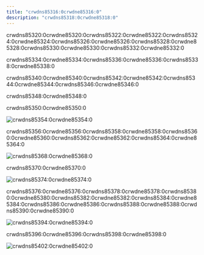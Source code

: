 ```yaml
---
title: "crwdns85316:0crwdne85316:0"
description: "crwdns85318:0crwdne85318:0"
---
```


crwdns85320:0crwdne85320:0crwdns85322:0crwdne85322:0crwdns85324:0crwdne85324:0crwdns85326:0crwdne85326:0crwdns85328:0crwdne85328:0crwdns85330:0crwdne85330:0crwdns85332:0crwdne85332:0

crwdns85334:0crwdne85334:0crwdns85336:0crwdne85336:0crwdns85338:0crwdne85338:0

crwdns85340:0crwdne85340:0crwdns85342:0crwdne85342:0crwdns85344:0crwdne85344:0crwdns85346:0crwdne85346:0

crwdns85348:0crwdne85348:0

crwdns85350:0crwdne85350:0

![crwdns85354:0crwdne85354:0](crwdns85352:0crwdne85352:0)

crwdns85356:0crwdne85356:0crwdns85358:0crwdne85358:0crwdns85360:0crwdne85360:0crwdns85362:0crwdne85362:0crwdns85364:0crwdne85364:0

![crwdns85368:0crwdne85368:0](crwdns85366:0crwdne85366:0)

crwdns85370:0crwdne85370:0

![crwdns85374:0crwdne85374:0](crwdns85372:0crwdne85372:0)

crwdns85376:0crwdne85376:0crwdns85378:0crwdne85378:0crwdns85380:0crwdne85380:0crwdns85382:0crwdne85382:0crwdns85384:0crwdne85384:0crwdns85386:0crwdne85386:0crwdns85388:0crwdne85388:0crwdns85390:0crwdne85390:0

![crwdns85394:0crwdne85394:0](crwdns85392:0crwdne85392:0)

crwdns85396:0crwdne85396:0crwdns85398:0crwdne85398:0

![crwdns85402:0crwdne85402:0](crwdns85400:0crwdne85400:0)
